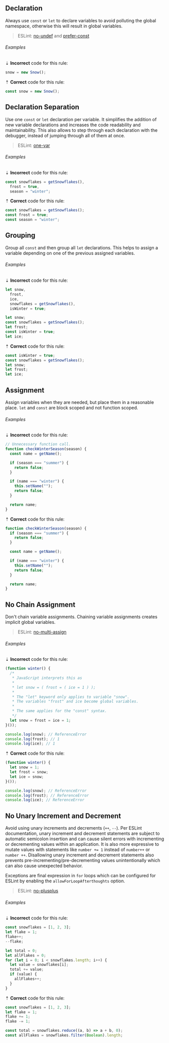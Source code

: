 <!--lint disable no-duplicate-headings-->

## Declaration

Always use `const` or `let` to declare variables to avoid polluting the global namespace, otherwise this will result in global variables.

> ESLint: [no-undef][eslint/no-undef] and [prefer-const][eslint/prefer-const]

###### Examples

⇣ **Incorrect** code for this rule:

```js
snow = new Snow();
```

⇡ **Correct** code for this rule:

```js
const snow = new Snow();
```

## Declaration Separation

Use one `const` or `let` declaration per variable. It simplifies the addition of new variable declarations and increases the code readability and maintainability. This also allows to step through each declaration with the debugger, instead of jumping through all of them at once.

> ESLint: [one-var][eslint/one-var]

###### Examples

⇣ **Incorrect** code for this rule:

```js
const snowflakes = getSnowflakes(),
  frost = true,
  season = "winter";
```

⇡ **Correct** code for this rule:

```js
const snowflakes = getSnowflakes();
const frost = true;
const season = "winter";
```

## Grouping

Group all `const` and then group all `let` declarations. This helps to assign a variable depending on one of the previous assigned variables.

###### Examples

⇣ **Incorrect** code for this rule:

```js
let snow,
  frost,
  ice,
  snowflakes = getSnowflakes(),
  isWinter = true;
```

```js
let snow;
const snowflakes = getSnowflakes();
let frost;
const isWinter = true;
let ice;
```

⇡ **Correct** code for this rule:

```js
const isWinter = true;
const snowflakes = getSnowflakes();
let snow;
let frost;
let ice;
```

## Assignment

Assign variables when they are needed, but place them in a reasonable place. `let` and `const` are block scoped and not function scoped.

###### Examples

⇣ **Incorrect** code for this rule:

```js
// Unnecessary function call.
function checkWinterSeason(season) {
  const name = getName();

  if (season === "summer") {
    return false;
  }

  if (name === "winter") {
    this.setName("");
    return false;
  }

  return name;
}
```

⇡ **Correct** code for this rule:

```js
function checkWinterSeason(season) {
  if (season === "summer") {
    return false;
  }

  const name = getName();

  if (name === "winter") {
    this.setName("");
    return false;
  }

  return name;
}
```

## No Chain Assignment

Don't chain variable assignments. Chaining variable assignments creates implicit global variables.

> ESLint: [no-multi-assign][eslint/no-multi-assign]

###### Examples

⇣ **Incorrect** code for this rule:

<!--lint disable no-missing-blank-lines-->
<!-- prettier-ignore -->
```js
(function winter() {
  /*
   * JavaScript interprets this as
   *
   * let snow = ( frost = ( ice = 1 ) );
   *
   * The "let" keyword only applies to variable "snow".
   * The variables "frost" and ice become global variables.
   *
   * The same applies for the "const" syntax.
   */
  let snow = frost = ice = 1;
}());

console.log(snow); // ReferenceError
console.log(frost); // 1
console.log(ice); // 1
```

⇡ **Correct** code for this rule:

<!-- prettier-ignore -->
```js
(function winter() {
  let snow = 1;
  let frost = snow;
  let ice = snow;
}());

console.log(snow); // ReferenceError
console.log(frost); // ReferenceError
console.log(ice); // ReferenceError
```

<!--lint enable no-missing-blank-lines-->

## No Unary Increment and Decrement

Avoid using unary increments and decrements (`++`, `--`). Per ESLint documentation, unary increment and decrement statements are subject to automatic semicolon insertion and can cause silent errors with incrementing or decrementing values within an application. It is also more expressive to mutate values with statements like `number += 1` instead of `number++` or `number ++`. Disallowing unary increment and decrement statements also prevents pre-incrementing/pre-decrementing values unintentionally which can also cause unexpected behavior.

Exceptions are final expression in `for` loops which can be configured for ESLint by enabling the `allowForLoopAfterthoughts` option.

> ESLint: [no-plusplus][eslint/no-plusplus]

###### Examples

⇣ **Incorrect** code for this rule:

```js
const snowflakes = [1, 2, 3];
let flake = 1;
flake++;
--flake;

let total = 0;
let allFlakes = 0;
for (let i = 0; i < snowflakes.length; i++) {
  let value = snowflakes[i];
  total += value;
  if (value) {
    allFlakes++;
  }
}
```

⇡ **Correct** code for this rule:

```js
const snowflakes = [1, 2, 3];
let flake = 1;
flake += 1;
flake -= 1;

const total = snowflakes.reduce((a, b) => a + b, 0);
const allFlakes = snowflakes.filter(Boolean).length;
```

[eslint/no-multi-assign]: https://eslint.org/docs/rules/no-multi-assign
[eslint/no-plusplus]: https://eslint.org/docs/rules/no-plusplus
[eslint/no-undef]: https://eslint.org/docs/rules/no-undef
[eslint/one-var]: https://eslint.org/docs/rules/one-var
[eslint/prefer-const]: https://eslint.org/docs/rules/prefer-const
